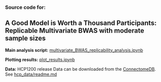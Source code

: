 ### Source code for:

## A Good Model is Worth a Thousand Participants: Replicable Multivariate BWAS with moderate sample sizes


**Main analysis script:** [multivariate_BWAS_replicability_analysis.ipynb](https://github.com/spisakt/BWAS_comment/blob/master/multivariate_BWAS_replicability_analysis.ipynb)

**Plotting results:** [plot_results.ipynb](https://github.com/spisakt/BWAS_comment/blob/master/plot_results.ipynb)

**Data:** HCP1200 release
Data can be downloaded from the [ConnectomeDB](https://db.humanconnectome.org).
See [hcp_data/readme.md](https://github.com/spisakt/BWAS_comment/blob/master/hcp_data/readme.md)

